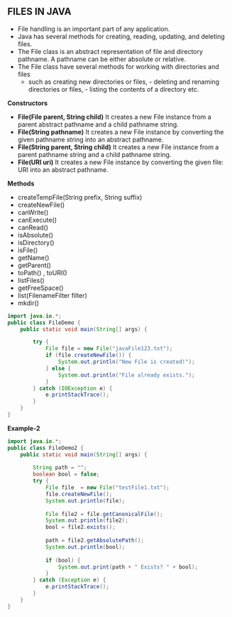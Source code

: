 ## FILES IN JAVA
- File handling is an important part of any application.
- Java has several methods for creating, reading, updating, and deleting files.
- The File class is an abstract representation of file and directory pathname. A pathname can be either absolute or relative.
- The File class have several methods for working with directories and files
    -    such as  creating new directories or files, 
        -    deleting and renaming directories or files, 
        -    listing the contents of a directory etc.

**Constructors**
- **File(File parent, String child)**	It creates a new File instance from a parent abstract pathname and a child pathname string.
- **File(String pathname)**	It creates a new File instance by converting the given pathname string into an abstract pathname.
- **File(String parent, String child)**	It creates a new File instance from a parent pathname string and a child pathname string.
- **File(URI uri)**	It creates a new File instance by converting the given file: URI into an abstract pathname.

**Methods**
- createTempFile(String prefix, String suffix)
- createNewFile()
- canWrite()
- canExecute()
- canRead()
- isAbsolute()
- isDirectory()
- isFile()
- getName()
- getParent()
- toPath() , toURI()
- listFiles()
- getFreeSpace()
- list(FilenameFilter filter)
- mkdir()

```java
import java.io.*;
public class FileDemo {
    public static void main(String[] args) {

        try {
            File file = new File("javaFile123.txt");
            if (file.createNewFile()) {
                System.out.println("New File is created!");
            } else {
                System.out.println("File already exists.");
            }
        } catch (IOException e) {
            e.printStackTrace();
        }
    }
}
```

**Example-2**

```java
import java.io.*;  
public class FileDemo2 {  
    public static void main(String[] args) {  
  
        String path = "";  
        boolean bool = false;  
        try {  
            File file  = new File("testFile1.txt");  
            file.createNewFile();  
            System.out.println(file);  
         
            File file2 = file.getCanonicalFile();  
            System.out.println(file2);  
            bool = file2.exists();  
        
            path = file2.getAbsolutePath();  
            System.out.println(bool);  
          
            if (bool) {  
                System.out.print(path + " Exists? " + bool);  
            }  
        } catch (Exception e) {  
            e.printStackTrace();  
        }  
    }  
}
```